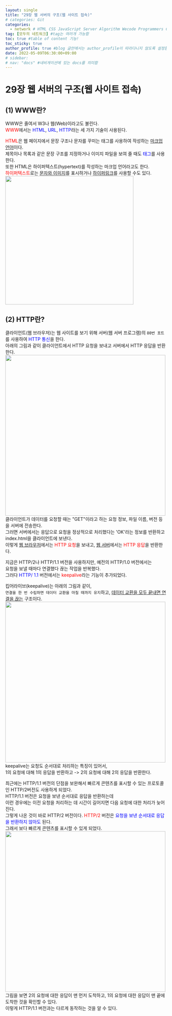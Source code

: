 ```yaml
---
layout: single
title: "29장 웹 서버의 구조(웹 사이트 접속)"
# categories: Git
categories:
  - network # HTML CSS JavaScript Server Algorithm Wecode Programmers CS vsCode
tag: [모두의 네트워크] #tag는 여러개 가능함
toc: true #table of content 기능!
toc_sticky: true
author_profile: true #blog 글안에서는 author_profile이 따라다니지 않도록 설정함
date: 2022-05-09T06:30:00+09:00   
# sidebar:
# nav: "docs" #네비게이션에 있는 docs를 의미함
---  
```

# 29장 웹 서버의 구조(웹 사이트 접속)
## (1) WWW란?
WWW은 줄여서 W3나 웹(Web)이라고도 불린다.  
<span style="color:red">WWW</span>에서는 <span style="color:blue">HTML</span>, <span style="color:blue">URL</span>, <span style="color:blue">HTTP</span>라는 세 가지 기술이 사용된다.  

<span style="color:red">HTML</span>은 웹 페이지에서 문장 구조나 문자를 꾸미는 태그를 사용하여 작성하는 <u>마크업 언어</u>이다.  
제목이나 목록과 같은 문장 구조를 지정하거나 이미지 파일을 보여 줄 때도 <span style="color:blue">태그</span>를 사용한다.  
또한 HTML은 하이퍼텍스트(hypertext)를 작성하는 마크업 언어라고도 한다.  
<span style="color:red">하이퍼텍스트</span>로는 <u>문자와 이미지</u>를 표시하거나 <u>하이퍼링크</u>를 사용할 수도 있다.  
<img src="https://user-images.githubusercontent.com/87808288/167316869-8275c891-85e2-411a-8189-73371adfe7ab.png" width="400">  

## (2) HTTP란?
클라이언트(웹 브라우저)는 웹 사이트를 보기 위해 서버(웹 서버 프로그램)의 `80번 포트`를 사용하여 <span style="color:blue">HTTP 통신</span>을 한다.  
아래의 그림과 같이 클라이언트에서 HTTP 요청을 보내고 서버에서 HTTP 응답을 반환한다.  
<img src="https://user-images.githubusercontent.com/87808288/167316944-75e19a70-29c3-460a-9f39-edd02f8d01e8.png" width="500">  
클라이언트가 데이터를 요청할 때는 "GET"이라고 하는 요청 정보, 파일 이름, 버전 등을 서버에 전송한다.  
그러면 서버에서는 응답으로 요청을 정상적으로 처리했다는 'OK'라는 정보를 반환하고 index.html을 클라이언트에 보낸다.  
이렇게 <u>웹 브라우저</u>에서는 <span style="color:red">HTTP 요청</span>을 보내고, <u>웹 서버</u>에서는 <span style="color:red">HTTP 응답</span>을 반환한다.  

지금은 HTTP/2나 HTTP/1.1 버전을 사용하지만, 예전의 HTTP/1.0 버전에서는  
요청을 보낼 때마다 연결했다 끊는 작업을 반복했다.  
그러다 <span style="color:blue">HTTP/ 1.1</span> 버전에서는 <span style="color:red">keepalive</span>라는 기능이 추가되었다.  

킵어라이브(keepalive)는 아래의 그림과 같이,  
`연결을 한 번 수립하면 데이터 교환을 마칠 때까지 유지`하고, <u>데이터 교환을 모두 끝내면 연결을 끊는</u> 구조이다.  
<img src="https://user-images.githubusercontent.com/87808288/167317130-5aa2cde7-c505-4a91-890f-50e8e11199e6.png" width="500">  
keepalive는 요청도 순서대로 처리하는 특징이 있어서,  
1의 요청에 대해 1의 응답을 반환하고 -> 2의 요청에 대해 2의 응답을 반환한다.  

최근에는 HTTP/1.1 버전의 단점을 보완해서 빠르게 콘텐츠를 표시할 수 있는 프로토콜인 HTTP/2버전도 사용하게 되었다.  
HTTP/1.1 버전은 요청을 보낸 순서대로 응답을 반환하는데  
이런 경우에는 이전 요청을 처리하는 데 시간이 길어지면 다음 요청에 대한 처리가 늦어진다.  
그렇게 나온 것이 바로 HTTP/2 버전이다. <span style="color:red">HTTP/2</span> 버전은 <span style="color:blue">요청을 보낸 순서대로 응답을 반환하지 않아도</span> 된다.  
그래서 보다 빠르게 콘텐츠를 표시할 수 있게 되었다.  
<img src="https://user-images.githubusercontent.com/87808288/167317511-c0c9cf05-cca6-487c-b5b0-f41c18afb3df.png" width="500">  
그림을 보면 2의 요청에 대한 응답이 맨 먼저 도착하고, 1의 요청에 대한 응답이 맨 끝에 도착한 것을 확인할 수 있다.  
이렇게 HTTP/1.1 버전과는 다르게 동작하는 것을 알 수 있다.  


<!-- ### 2. Link 넣기

```

유형 1: (설명어를 입력) : [gunhee's coding blog](https://gunhee-jeong.github.io/)
유형 2: (URL 자동연결) : <https://gunhee-jeong.github.io/>
유형 3: (동일 파일 내 '문단으로 이동') : [1. Header로 이동](###-1-header)

```

유형 1: (설명어를 입력) : [gunhee's coding blog](https://gunhee-jeong.github.io/)
유형 2: (URL 자동연결) : <https://gunhee-jeong.github.io/>
유형 3: (동일 파일 내 '문단으로 이동') : [1. Header로 이동](#1-header)
유형 3의 방법

1. 특수문자를 제거
2. 스페이스는 -로 바꾸고
3. 대문자는 소문자로!
   그래서 ### 1. Header -> #1-header

## Link: [google][https://www.google.com/]

### 3. 수평선

```

---

```

---

### 4. 라인 바꾸기

```

스페이스바를 2번 눌러주면 다음칸으로
이동할 수 있어요!

```

---

스페이스바를 2번 눌러주면
다음칸으로 이동할 수 있어요!

### 5. list 만들기

```

1. 1번
2. 2번
3. 3번

- 순서없는 list
  - 순서없는 list
    - 순서없는 list

```

1. 1번
2. 2번
3. 3번

- 순서없는 list
  - 순서없는 list
    - 순서없는 list

---

### 6. font 관련

```

**진하게** -> 볼드
_기울여서_ -> 이탤릭체
~~취소선~~ -> 취소선

<ul>밑줄넣기</ul> -> 밑줄
<span style="color:red">빨간 글씨</span> -> 글자색
이것이 `인라인` 입니다 -> 인라인 코드
```

**진하게** -> 볼드
_기울여서_ -> 이탤릭체
~~취소선~~ -> 취소선
<u>밑줄넣기</u> -> 밑줄
<span style="color:red">빨간 글씨</span>
이것이 `인라인` 입니다 -> 인라인 코드

---

### 7. 인용구문

```
> coding
>
> > JavaScript
> >
> > > 내가 프짱!
```

> coding
>
> > JavaScript
> >
> > > 내가 프짱!

---

### 8. 이미지 삽입

```
유형1: ('사이즈를 조절' -> HTML 태그 사용) : <img src="https://gunhee-jeong.github.io/assets/images/blogLogo.png" width="300" height="200">
유형2: (이미지 삽입 후 -> 링크 걸기)
[![이미지](https://gunhee-jeong.github.io/assets/images/blogLogo/blogLogo.png)](https://gunhee-jeong.github.io/)
```

유형1: ('사이즈를 조절' -> HTML 태그 사용) : <img src="https://gunhee-jeong.github.io/assets/images/blogLogo.png" width="300" height="200">
유형2: (이미지 삽입 후 -> 링크 걸기)
[![이미지](https://gunhee-jeong.github.io/assets/images/blogLogo.png)](https://gunhee-jeong.github.io/)

### 9. 표 만들기

```
||국어|영어|
| :--- | ---: | :--: |
|건희 | 100점 | 100점
|철수 | 100점 | 100점
```

|      |  국어 | 영어  |
| :--- | ----: | :---: |
| 건희 | 100점 | 100점 |
| 철수 | 100점 | 100점 |

> - header를 넣고 싶은 경우 ---을 사용하고 :을 이용하여 정렬에 사용함!

### 10. 토글 만들기

```
<details>
<summary>여기를 누르세요</summary>
<div markdown="1">
숨겨진 내용
</div>
</details>
```

<details>
<summary>여기를 누르세요</summary>
<div markdown="1">
숨겨진 내용
</div>
</details> -->
